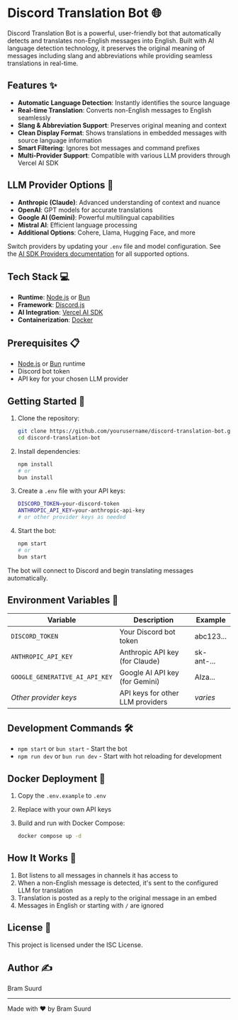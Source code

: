 # Discord Translation Bot 🌐

Discord Translation Bot is a powerful, user-friendly bot that automatically detects and translates non-English messages into English. Built with AI language detection technology, it preserves the original meaning of messages including slang and abbreviations while providing seamless translations in real-time.

## Features ✨

- **Automatic Language Detection**: Instantly identifies the source language
- **Real-time Translation**: Converts non-English messages to English seamlessly
- **Slang & Abbreviation Support**: Preserves original meaning and context
- **Clean Display Format**: Shows translations in embedded messages with source language information
- **Smart Filtering**: Ignores bot messages and command prefixes
- **Multi-Provider Support**: Compatible with various LLM providers through Vercel AI SDK

## LLM Provider Options 🧠

- **Anthropic (Claude)**: Advanced understanding of context and nuance
- **OpenAI**: GPT models for accurate translations
- **Google AI (Gemini)**: Powerful multilingual capabilities
- **Mistral AI**: Efficient language processing
- **Additional Options**: Cohere, Llama, Hugging Face, and more

Switch providers by updating your `.env` file and model configuration. See the [AI SDK Providers documentation](https://sdk.vercel.ai/providers/ai-sdk-providers) for all supported options.

## Tech Stack 💻

- **Runtime**: [Node.js](https://nodejs.org/) or [Bun](https://bun.sh/)
- **Framework**: [Discord.js](https://discord.js.org/)
- **AI Integration**: [Vercel AI SDK](https://sdk.vercel.ai/)
- **Containerization**: [Docker](https://www.docker.com/)

## Prerequisites 📋

- [Node.js](https://nodejs.org/) or [Bun](https://bun.sh/) runtime
- Discord bot token
- API key for your chosen LLM provider

## Getting Started 🚀

1. Clone the repository:
   ```bash
   git clone https://github.com/yourusername/discord-translation-bot.git
   cd discord-translation-bot
   ```

2. Install dependencies:
   ```bash
   npm install
   # or
   bun install
   ```

3. Create a `.env` file with your API keys:
   ```bash
   DISCORD_TOKEN=your-discord-token
   ANTHROPIC_API_KEY=your-anthropic-api-key
   # or other provider keys as needed
   ```

4. Start the bot:
   ```bash
   npm start
   # or
   bun start
   ```

The bot will connect to Discord and begin translating messages automatically.

## Environment Variables 🔧

| Variable | Description | Example |
|----------|-------------|---------|
| `DISCORD_TOKEN` | Your Discord bot token | abc123... |
| `ANTHROPIC_API_KEY` | Anthropic API key (for Claude) | sk-ant-... |
| `GOOGLE_GENERATIVE_AI_API_KEY` | Google AI API key (for Gemini) | AIza... |
| *Other provider keys* | API keys for other LLM providers | *varies* |

## Development Commands 🛠️

- `npm start` or `bun start` - Start the bot
- `npm run dev` or `bun run dev` - Start with hot reloading for development

## Docker Deployment 🐳

1. Copy the `.env.example` to `.env`

2. Replace with your own API keys

3. Build and run with Docker Compose:
   ```bash
   docker compose up -d
   ```

## How It Works 📝

1. Bot listens to all messages in channels it has access to
2. When a non-English message is detected, it's sent to the configured LLM for translation
3. Translation is posted as a reply to the original message in an embed
4. Messages in English or starting with `/` are ignored

## License 📄

This project is licensed under the ISC License.

## Author ✍️

Bram Suurd

---

Made with ❤️ by Bram Suurd